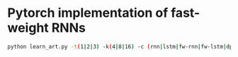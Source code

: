 # Pytorch implementation of fast-weight RNNs

```bash
python learn_art.py -t(1|2|3) -k(4|8|16) -c (rnn|lstm|fw-rnn|fw-lstm|dp-rnn) --lam 1.0 --eta 1.0
```